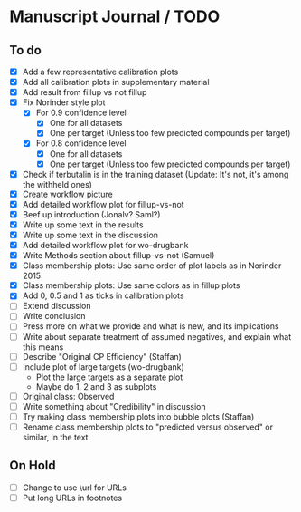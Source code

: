 # Manuscript Journal / TODO

## To do

- [x] Add a few representative calibration plots
- [x] Add all calibration plots in supplementary material
- [x] Add result from fillup vs not fillup
- [x] Fix Norinder style plot
  - [x] For 0.9 confidence level
      - [x] One for all datasets
      - [x] One per target (Unless too few predicted compounds per target)
  - [x] For 0.8 confidence level
      - [x] One for all datasets
      - [x] One per target (Unless too few predicted compounds per target)
- [x] Check if terbutalin is in the training dataset (Update: It's not, it's
  among the withheld ones)
- [x] Create workflow picture
- [x] Add detailed workflow plot for fillup-vs-not
- [x] Beef up introduction (Jonalv? Saml?)
- [x] Write up some text in the results
- [x] Write up some text in the discussion
- [x] Add detailed workflow plot for wo-drugbank
- [x] Write Methods section about fillup-vs-not (Samuel)
- [x] Class membership plots: Use same order of plot labels as in Norinder 2015
- [x] Class membership plots: Use same colors as in fillup plots
- [x] Add 0, 0.5 and 1 as ticks in calibration plots
- [ ] Extend discussion
- [ ] Write conclusion
- [ ] Press more on what we provide and what is new, and its implications
- [ ] Write about separate treatment of assumed negatives, and explain what
  this means
- [ ] Describe "Original CP Efficiency" (Staffan)
- [ ] Include plot of large targets (wo-drugbank)
  - Plot the large targets as a separate plot
  - Maybe do 1, 2 and 3 as subplots
- [ ] Original class: Observed
- [ ] Write something about "Credibility" in discussion
- [ ] Try making class membership plots into bubble plots (Staffan)
- [ ] Rename class membership plots to "predicted versus observed" or similar,
  in the text

## On Hold

- [ ] Change to use \url for URLs
- [ ] Put long URLs in footnotes
